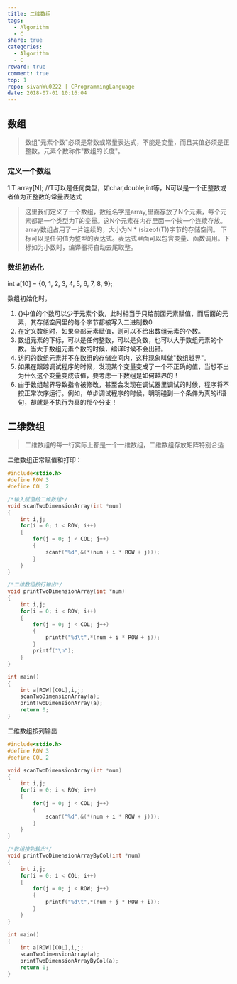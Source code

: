 ```yaml
---
title: 二维数组
tags:
  - Algorithm
  - C
share: true
categories:
  - Algorithm
  - C
reward: true
comment: true
top: 1
repo: sivanWu0222 | CProgrammingLanguage
date: 2018-07-01 10:16:04
---
```


## 数组
> 数组"元素个数"必须是常数或常量表达式，不能是变量，而且其值必须是正整数。元素个数称作"数组的长度"。

### 定义一个数组

1.T array[N];	//T可以是任何类型，如char,double,int等，N可以是一个正整数或者值为正整数的常量表达式

> 这里我们定义了一个数组，数组名字是array,里面存放了N个元素，每个元素都是一个类型为T的变量。这N个元素在内存里面一个挨一个连续存放。array数组占用了一片连续的，大小为N * (sizeof(T))字节的存储空间。
下标可以是任何值为整型的表达式。表达式里面可以包含变量、函数调用。下标如为小数时，编译器将自动去尾取整。

### 数组初始化

int a[10] = {0, 1, 2, 3, 4, 5, 6, 7, 8, 9};

数组初始化时，
1. {}中值的个数可以少于元素个数，此时相当于只给前面元素赋值，而后面的元素，其存储空间里的每个字节都被写入二进制数0
2. 在定义数组时，如果全部元素赋值，则可以不给出数组元素的个数。
3. 数组元素的下标，可以是任何整数，可以是负数，也可以大于数组元素的个数。当大于数组元素个数的时候，编译时候不会出错。
4. 访问的数组元素并不在数组的存储空间内，这种现象叫做"数组越界"。
5. 如果在跟踪调试程序的时候，发现某个变量变成了一个不正确的值，当想不出为什么这个变量变成该值，要考虑一下数组是如何越界的！
6. 由于数组越界导致指令被修改，甚至会发现在调试器里调试的时候，程序将不按正常次序运行。例如，单步调试程序的时候，明明碰到一个条件为真的if语句，却就是不执行为真的那个分支！



## 二维数组

> 二维数组的每一行实际上都是一个一维数组，二维数组存放矩阵特别合适



二维数组正常赋值和打印：
```C
#include<stdio.h>
#define ROW 3
#define COL 2

/*输入赋值给二维数组*/
void scanTwoDimensionArray(int *num)
{
	int i,j;
	for(i = 0; i < ROW; i++)
	{
		for(j = 0; j < COL; j++)
		{
			scanf("%d",&(*(num + i * ROW + j)));	
		}		
	}
}

/*二维数组按行输出*/
void printTwoDimensionArray(int *num)
{
	int i,j;
	for(i = 0; i < ROW; i++)
	{
		for(j = 0; j < COL; j++)
		{
			printf("%d\t",*(num + i * ROW + j));	
		}		
		printf("\n");
	}
}

int main()
{
	int a[ROW][COL],i,j;
	scanTwoDimensionArray(a);
	printTwoDimensionArray(a);
	return 0;
}


```

<!--more-->

二维数组按列输出
```C
#include<stdio.h>
#define ROW 3
#define COL 2

void scanTwoDimensionArray(int *num)
{
	int i,j;
	for(i = 0; i < ROW; i++)
	{
		for(j = 0; j < COL; j++)
		{
			scanf("%d",&(*(num + i * ROW + j)));	
		}		
	}
}

/*数组按列输出*/
void printTwoDimensionArrayByCol(int *num)
{
	int i,j;
	for(i = 0; i < COL; i++)
	{
		for(j = 0; j < ROW; j++)
		{
			printf("%d\t",*(num + j * ROW + i));	
		}		
	}
}

int main()
{
	int a[ROW][COL],i,j;
	scanTwoDimensionArray(a);
	printTwoDimensionArrayByCol(a);
	return 0;
}

```
